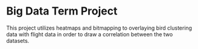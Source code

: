 # Big Data Term Project

This project utilizes heatmaps and bitmapping to overlaying bird clustering data with flight data in order to draw a correlation between the two datasets.
